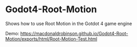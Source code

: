 # Godot4-Root-Motion
Shows how to use Root Motion in the Gotdot 4 game engine

Demo: https://macdonaldrobinson.github.io/Godot4-Root-Motion/exports/html/Root-Motion-Test.html
